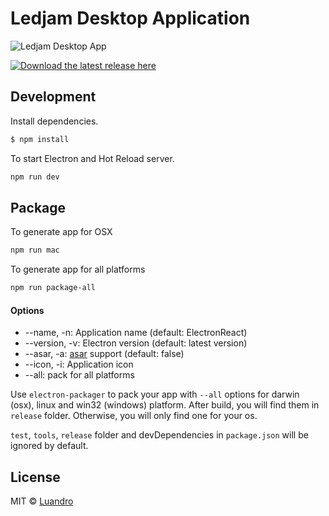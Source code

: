 # Ledjam Desktop Application
![Ledjam Desktop App](http://i.imgur.com/YVxphYE.png)

[![Download the latest release here](http://i.imgur.com/u1Ulxtd.png)](https://github.com/luandro/ledjam-radio/releases)

## Development

Install dependencies.

```bash
$ npm install
```

To start Electron and Hot Reload server.

```bash
npm run dev
```

## Package

To generate app for OSX

```bash
npm run mac 
```

To generate app for all platforms

```bash
npm run package-all
```

#### Options

- --name, -n: Application name (default: ElectronReact)
- --version, -v: Electron version (default: latest version)
- --asar, -a: [asar](https://github.com/atom/asar) support (default: false)
- --icon, -i: Application icon
- --all: pack for all platforms

Use `electron-packager` to pack your app with `--all` options for darwin (osx), linux and win32 (windows) platform. After build, you will find them in `release` folder. Otherwise, you will only find one for your os.

`test`, `tools`, `release` folder and devDependencies in `package.json` will be ignored by default.

## License
MIT © [Luandro](https://github.com/luandro)
